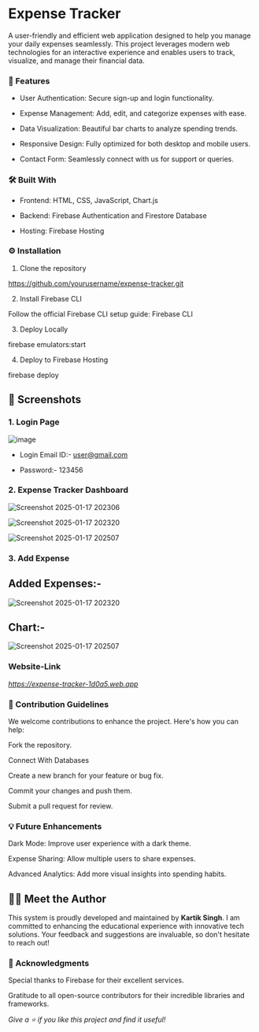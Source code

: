 # Expense Tracker

A user-friendly and efficient web application designed to help you manage your daily expenses seamlessly. This project leverages modern web technologies for an interactive experience and enables users to track, visualize, and manage their financial data.


### 🚀 Features 

- User Authentication: Secure sign-up and login functionality.

- Expense Management: Add, edit, and categorize expenses with ease.

- Data Visualization: Beautiful bar charts to analyze spending trends.

- Responsive Design: Fully optimized for both desktop and mobile users.

- Contact Form: Seamlessly connect with us for support or queries.

### 🛠️ Built With 

- Frontend: HTML, CSS, JavaScript, Chart.js

- Backend: Firebase Authentication and Firestore Database

- Hosting: Firebase Hosting


### ⚙️ Installation 

1. Clone the repository

https://github.com/yourusername/expense-tracker.git

2. Install Firebase CLI

Follow the official Firebase CLI setup guide: Firebase CLI

3. Deploy Locally

firebase emulators:start

4. Deploy to Firebase Hosting

firebase deploy

## 📸 Screenshots

### 1. Login Page

![image](https://github.com/user-attachments/assets/6a083c4a-8e8e-430f-bfdc-91610f7f5c6f)

- Login Email ID:- user@gmail.com

- Password:- 123456

### 2. Expense Tracker Dashboard

![Screenshot 2025-01-17 202306](https://github.com/user-attachments/assets/5d8f6968-6d05-4e07-90bf-5b8d3dc6fb96)


![Screenshot 2025-01-17 202320](https://github.com/user-attachments/assets/ad1b3862-8228-4869-b5d6-e3477c3cda68)


![Screenshot 2025-01-17 202507](https://github.com/user-attachments/assets/f24e15fb-5f73-44a4-9c16-f2b73cacda8c)


### 3. Add Expense

## Added Expenses:-

![Screenshot 2025-01-17 202320](https://github.com/user-attachments/assets/82d94f73-2a3f-4163-8f39-d11f1993acfe)

## Chart:- 

![Screenshot 2025-01-17 202507](https://github.com/user-attachments/assets/27db61e0-1a6c-4c14-bc60-c37ea5251d8d)

### Website-Link

*https://expense-tracker-1d0a5.web.app*


### 🤝 Contribution Guidelines

We welcome contributions to enhance the project. Here's how you can help:

Fork the repository.

Connect With Databases

Create a new branch for your feature or bug fix.

Commit your changes and push them.

Submit a pull request for review.


### 💡 Future Enhancements

Dark Mode: Improve user experience with a dark theme.

Expense Sharing: Allow multiple users to share expenses.

Advanced Analytics: Add more visual insights into spending habits.


## 👨‍💻 Meet the Author

This system is proudly developed and maintained by **Kartik Singh**. I am committed to enhancing the educational experience with innovative tech solutions. Your feedback and suggestions are invaluable, so don't hesitate to reach out!


### 🌟 Acknowledgments

Special thanks to Firebase for their excellent services.

Gratitude to all open-source contributors for their incredible libraries and frameworks.

*Give a ⭐ if you like this project and find it useful!*
